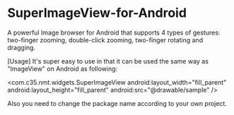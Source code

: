 # SuperImageView-for-Android
A powerful Image browser for Android that supports 4 types of gestures: two-finger zooming, double-click zooming, two-finger rotating and dragging.

[Usage]
It's super easy to use in that it can be used the same way as "ImageView" on Android as following:

 \<com.c35.nmt.widgets.SuperImageView
 	android:layout_width="fill_parent"
 	android:layout_height="fill_parent"
 	android:src="@drawable/sample" /\>

Also you need to change the package name according to your own project.
